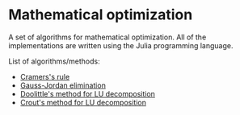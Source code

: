 # Mathematical optimization

A set of algorithms for mathematical optimization.
All of the implementations are written using the Julia programming language.

List of algorithms/methods:

- [Cramers's rule](https://github.com/Nikola-Mircic/num-analysis/blob/main/src/linear/cramer.jl)
- [Gauss-Jordan elimination](https://github.com/Nikola-Mircic/num-analysis/blob/main/src/linear/gauss.jl)
- [Doolittle's method for LU decomposition](https://github.com/Nikola-Mircic/num-analysis/blob/main/src/linear/doolittle.jl)
- [Crout's method for LU decomposition](https://github.com/Nikola-Mircic/num-analysis/blob/main/src/linear/crout.jl)

